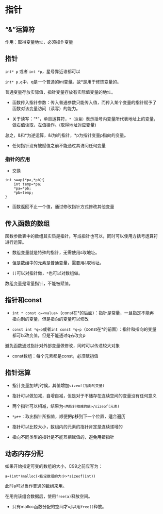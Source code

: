 # 指针
## “&”运算符
作用：取得变量地址，必须操作变量
## 指针
`int* p` 或者 `int *p`，星号靠近谁都可以

`int* p,q`中，q是一个普通的int变量。故*是用于修饰变量的。

普通变量存放实际值，指针变量存放有实际值变量的地址。

* 函数传入指针参数：传入普通参数只能传入值，而传入某个变量的指针赋予了函数对该变量访问（读写）的能力。

* 关于读写：“*”，单目运算符，`*（变量）`表示括号内变量所代表地址上的变量，做右值读取，左值操作。(取得地址对应变量)

总之，&和*为逆运算，&i为i的指针，*p为指针变量p指向的变量。

* 任何指针没有被赋值之前不能通过其访问任何变量

### 指针的应用
* 交换
```
int swap(*pa,*pb){
    int temp=*pa;
    *pa=*pb;
    *pb=temp;
}
```

* 函数返回不止一个值，通过修改指针方式修改其他变量

## 传入函数的数组
函数参数表中的数组其实质是指针，写成指针也可以，同时可以使用方括号运算符进行运算。

* 数组变量就是特殊的指针，无需使用`&`取地址。

* 但是数组中的元素是普通变量，需要用`&`取地址。

* `[]`可以对指针做，`*`也可以对数组做。

数组变量是常量指针，不能被赋值。

## 指针和const
* `int * const q=<value>`（const在*的后面）：指针是常量，一旦指定不能再指向别的变量，但是指向的变量可以修改

* `const int *q=p`或者`int const *q=p`（const在*的前面）：指针和指向的变量都可以改变值，但是不能通过q去改变p

避免函数通过指针对外部变量做修改，同时可以传递较大对象

* const数组：每个元素都是const，必须赋初值

## 指针运算
* 指针变量加1的时候，其值增加`sizeof(指向的变量)`

* 指针可以做加减，自增自减，但是对于不储存在连续空间的变量没有任何意义

* 两个指针可以相减，结果为`<两指针相减的值>/sizeof(元素)`

* `*p++`：取出指针所指值，顺便把p移到下一个位置，适合遍历

* 指针可以比较大小，数组内的元素的指针肯定是连续递增的

* 指向不同类型的指针是不能互相赋值的，避免用错指针
## 动态内存分配
如果开始指定可变的数组的大小，C99之前应写为：

`a=(int*)malloc(<指定数组的大小>*sizeof(int))`

此时a可以当作普通的数组来用。

在用完该组合数据后，使用`free(a)`释放空间。

* 只有malloc函数分配的空间才可以用`free()`释放。